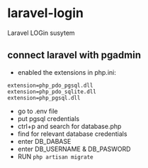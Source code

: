 # laravel-login
 Laravel LOGin susytem

## connect laravel with pgadmin
- enabled the extensions in php.ini:

```
extension=php_pdo_pgsql.dll
extension=php_pdo_sqlite.dll
extension=php_pgsql.dll
```

- go to .env file
- put pgsql credentials
- ctrl+p and search for database.php
- find for relevant database credentials
- enter DB_DABASE
- enter DB_USERNAME & DB_PASWORD
- RUN `php artisan migrate`

